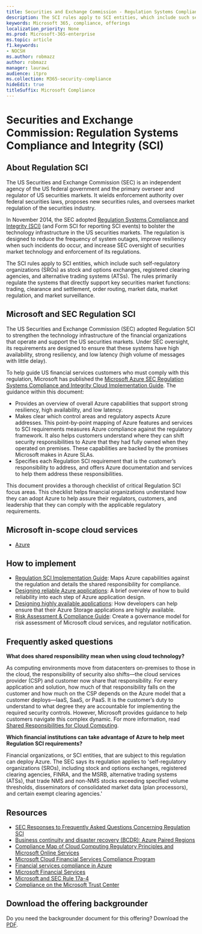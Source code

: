 ```yaml
---
title: Securities and Exchange Commission - Regulation Systems Compliance and Integrity (SCI)
description: The SCI rules apply to SCI entities, which include such self-regulatory organizations (SROs) as stock and options exchanges, registered clearing agencies, and alternative trading systems (ATSs).
keywords: Microsoft 365, compliance, offerings
localization_priority: None
ms.prod: Microsoft-365-enterprise
ms.topic: article
f1.keywords:
- NOCSH
ms.author: robmazz
author: robmazz
manager: laurawi
audience: itpro
ms.collection: M365-security-compliance
hideEdit: true
titleSuffix: Microsoft Compliance
---
```


# Securities and Exchange Commission: Regulation Systems Compliance and Integrity (SCI)

## About Regulation SCI

The US Securities and Exchange Commission (SEC) is an independent agency of the US federal government and the primary overseer and regulator of US securities markets. It wields enforcement authority over federal securities laws, proposes new securities rules, and oversees market regulation of the securities industry.

In November 2014, the SEC adopted [Regulation Systems Compliance and Integrity (SCI)](https://www.sec.gov/rules/final/2014/34-73639.pdf) (and Form SCI for reporting SCI events) to bolster the technology infrastructure in the US securities markets. The regulation is designed to reduce the frequency of system outages, improve resiliency when such incidents do occur, and increase SEC oversight of securities market technology and enforcement of its regulations.

The SCI rules apply to SCI entities, which include such self-regulatory organizations (SROs) as stock and options exchanges, registered clearing agencies, and alternative trading systems (ATSs). The rules primarily regulate the systems that directly support key securities market functions: trading, clearance and settlement, order routing, market data, market regulation, and market surveillance.

## Microsoft and SEC Regulation SCI

The US Securities and Exchange Commission (SEC) adopted Regulation SCI to strengthen the technology infrastructure of the financial organizations that operate and support the US securities markets. Under SEC oversight, its requirements are designed to ensure that these systems have high availability, strong resiliency, and low latency (high volume of messages with little delay).

To help guide US financial services customers who must comply with this regulation, Microsoft has published the [Microsoft Azure SEC Regulation Systems Compliance and Integrity Cloud Implementation Guide](https://servicetrust.microsoft.com/ViewPage/TrustDocumentsV3?command=Download&downloadType=Document&downloadId=a69ce0c1-7b7e-44e9-9143-867241e6b2f9&tab=7f51cb60-3d6c-11e9-b2af-7bb9f5d2d913&docTab=7f51cb60-3d6c-11e9-b2af-7bb9f5d2d913_FAQ_and_White_Papers). The guidance within this document:

- Provides an overview of overall Azure capabilities that support strong resiliency, high availability, and low latency.
- Makes clear which control areas and regulatory aspects Azure addresses. This point-by-point mapping of Azure features and services to SCI requirements measures Azure compliance against the regulatory framework. It also helps customers understand where they can shift security responsibilities to Azure that they had fully owned when they operated on premises. These capabilities are backed by the promises Microsoft makes in Azure SLAs.
- Specifies each Regulation SCI requirement that is the customer’s responsibility to address, and offers Azure documentation and services to help them address these responsibilities.

This document provides a thorough checklist of critical Regulation SCI focus areas. This checklist helps financial organizations understand how they can adopt Azure to help assure their regulators, customers, and leadership that they can comply with the applicable regulatory requirements.

## Microsoft in-scope cloud services

- [Azure](https://aka.ms/AzureCompliance)

## How to implement

- [Regulation SCI Implementation Guide](https://servicetrust.microsoft.com/ViewPage/TrustDocumentsV3?command=Download&downloadType=Document&downloadId=a69ce0c1-7b7e-44e9-9143-867241e6b2f9&tab=7f51cb60-3d6c-11e9-b2af-7bb9f5d2d913&docTab=7f51cb60-3d6c-11e9-b2af-7bb9f5d2d913_FAQ_and_White_Papers): Maps Azure capabilities against the regulation and details the shared responsibility for compliance.
- [Designing reliable Azure applications](https://docs.microsoft.com/azure/architecture/resiliency/): A brief overview of how to build reliability into each step of Azure application design.
- [Designing highly available applications](https://docs.microsoft.com/azure/storage/common/storage-designing-ha-apps-with-ragrs): How developers can help ensure that their Azure Storage applications are highly available.
- [Risk Assessment & Compliance Guide](https://aka.ms/RiskGovernanceGuide): Create a governance model for risk assessment of Microsoft cloud services, and regulator notification.

## Frequently asked questions

**What does shared responsibility mean when using cloud technology?**

As computing environments move from datacenters on-premises to those in the cloud, the responsibility of security also shifts—the cloud services provider (CSP) and customer now share that responsibility. For every application and solution, how much of that responsibility falls on the customer and how much on the CSP depends on the Azure model that a customer deploys—IaaS, SaaS, or PaaS. It is the customer’s duty to understand to what degree they are accountable for implementing the required security controls. However, Microsoft provides guidance to help customers navigate this complex dynamic. For more information, read [Shared Responsibilities for Cloud Computing](https://gallery.technet.microsoft.com/Shared-Responsibilities-81d0ff91).

**Which financial institutions can take advantage of Azure to help meet Regulation SCI requirements?**

Financial organizations, or SCI entities, that are subject to this regulation can deploy Azure. The SEC says its regulation applies to 'self-regulatory organizations (SROs), including stock and options exchanges, registered clearing agencies, FINRA, and the MSRB, alternative trading systems (ATSs), that trade NMS and non-NMS stocks exceeding specified volume thresholds, disseminators of consolidated market data (plan processors), and certain exempt clearing agencies.'

## Resources

- [SEC Responses to Frequently Asked Questions Concerning Regulation SCI](https://www.sec.gov/divisions/marketreg/regulation-sci-faq.shtml)
- [Business continuity and disaster recovery (BCDR): Azure Paired Regions](https://docs.microsoft.com/azure/best-practices-availability-paired-regions)
- [Compliance Map of Cloud Computing Regulatory Principles and Microsoft Online Services](https://aka.ms/FinServ-Guide-US)
- [Microsoft Cloud Financial Services Compliance Program](https://aka.ms/FSCP-Print)
- [Financial services compliance in Azure](https://aka.ms/FinServ-Compliance-Azure)
- [Microsoft Financial Services](https://aka.ms/FinServ-Compliance)
- [Microsoft and SEC Rule 17a-4](offering-SEC-17a-4.md)
- [Compliance on the Microsoft Trust Center](https://www.microsoft.com/trust-center/compliance/compliance-overview)

## Download the offering backgrounder

Do you need the backgrounder document for this offering? Download the [PDF](https://download.microsoft.com/download/8/1/a/81aa04eb-3c1f-4c1a-ba7d-9d30032acc52/SEC_Reg_SCI-Compliance.pdf).